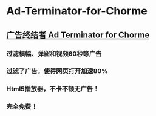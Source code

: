 # Ad-Terminator-for-Chorme
## [广告终结者  Ad Terminator for Chorme](http://www.adtchrome.com/)


###  过滤横幅、弹窗和视频60秒等广告
###  过滤了广告，使得网页打开加速80%
###  Html5播放器，不卡不顿无广告！
###  完全免费！
